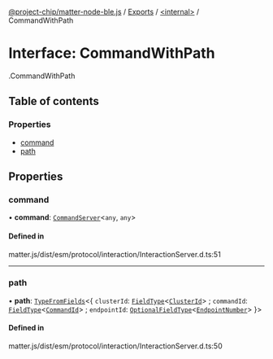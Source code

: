 [@project-chip/matter-node-ble.js](../README.md) / [Exports](../modules.md) / [<internal\>](../modules/internal_.md) / CommandWithPath

# Interface: CommandWithPath

[<internal>](../modules/internal_.md).CommandWithPath

## Table of contents

### Properties

- [command](internal_.CommandWithPath.md#command)
- [path](internal_.CommandWithPath.md#path)

## Properties

### command

• **command**: [`CommandServer`](../classes/internal_.CommandServer.md)<`any`, `any`\>

#### Defined in

matter.js/dist/esm/protocol/interaction/InteractionServer.d.ts:51

___

### path

• **path**: [`TypeFromFields`](../modules/internal_.md#typefromfields)<{ `clusterId`: [`FieldType`](internal_.FieldType.md)<[`ClusterId`](../modules/internal_.md#clusterid)\> ; `commandId`: [`FieldType`](internal_.FieldType.md)<[`CommandId`](../modules/internal_.md#commandid)\> ; `endpointId`: [`OptionalFieldType`](internal_.OptionalFieldType.md)<[`EndpointNumber`](../modules/internal_.md#endpointnumber)\>  }\>

#### Defined in

matter.js/dist/esm/protocol/interaction/InteractionServer.d.ts:50
